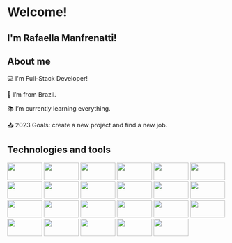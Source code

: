 # Welcome!

 

## I'm Rafaella Manfrenatti!

 
## About me

:computer: I'm Full-Stack Developer!

:house_with_garden: I’m from Brazil.

:books: I’m currently learning everything.

:outbox_tray: 2023 Goals: create a new project and find a new job.


## Technologies and tools
 <img src="https://img.shields.io/badge/Blockchain.com-121D33?logo=blockchaindotcom&logoColor=fff&style=for-the-badge" width="80" height="40"/>
 <img src="https://img.shields.io/badge/Blogger-FF5722?style=for-the-badge&logo=blogger&logoColor=white" width="80" height="40"/>
  <img src="https://img.shields.io/badge/Wordpress-21759B?style=for-the-badge&logo=wordpress&logoColor=white" width="80" height="40"/>
  
   <img src="https://img.shields.io/badge/RSS-FFA500?style=for-the-badge&logo=rss&logoColor=white" width="80" height="40"/>
 <img src="https://img.shields.io/badge/iCloud-3693F3?style=for-the-badge&logo=iCloud&logoColor=white" width="80" height="40"/>
  <img src="https://img.shields.io/badge/Google_Cloud-4285F4?style=for-the-badge&logo=google-cloud&logoColor=white" width="80" height="40"/>
  
    
 <img src="https://img.shields.io/badge/Ethereum-3C3C3D?style=for-the-badge&logo=Ethereum&logoColor=white" width="80" height="40"/>
  <img src="https://img.shields.io/badge/MySQL-005C84?style=for-the-badge&logo=mysql&logoColor=white" width="80" height="40"/>
  
   <img src="https://img.shields.io/badge/Ethereum-3C3C3D?style=for-the-badge&logo=Ethereum&logoColor=white" width="80" height="40"/>
  <img src="https://img.shields.io/badge/MySQL-005C84?style=for-the-badge&logo=mysql&logoColor=white" width="80" height="40"/>
 
   <img src="	https://img.shields.io/badge/Canva-%2300C4CC.svg?&style=for-the-badge&logo=Canva&logoColor=white" width="80" height="40"/>
  <img src="https://img.shields.io/badge/freecodecamp-27273D?style=for-the-badge&logo=freecodecamp&logoColor=white" width="80" height="40"/>
  
  
  <img src=" https://img.shields.io/badge/Bootstrap-563D7C?style=for-the-badge&logo=bootstrap&logoColor=white" width="80" height="40"/>
  
   
  <img src=" https://img.shields.io/badge/Nintendo_3DS-D12228?style=for-the-badge&logo=nintendo-3ds&logoColor=white" width="80" height="40"/>
   
  <img src=" https://img.shields.io/badge/Nintendo_Switch-E60012?style=for-the-badge&logo=nintendo-switch&logoColor=white" width="80" height="40"/>
   
  <img src=" https://img.shields.io/badge/Discord-5865F2?style=for-the-badge&logo=discord&logoColor=white" width="80" height="40"/>
  
  <img src="https://img.shields.io/badge/Google%20Meet-00897B?style=for-the-badge&logo=google-meet&logoColor=white" width="80" height="40"/>
  <img src=" 	https://img.shields.io/badge/Microsoft_Teams-6264A7?style=for-the-badge&logo=microsoft-teams&logoColor=white" width="80" height="40"/>
  <img src=" https://img.shields.io/badge/Skype-00AFF0?style=for-the-badge&logo=skype&logoColor=white" width="80" height="40"/>
  
 
  <img src="https://img.shields.io/badge/Zoom-2D8CFF?style=for-the-badge&logo=zoom&logoColor=white" width="80" height="40"/>
  <img src="https://img.shields.io/badge/Notepad++-90E59A.svg?style=for-the-badge&logo=notepad%2B%2B&logoColor=black" width="80" height="40"/>
  
   <img src="https://img.shields.io/badge/Visual_Studio_Code-0078D4?style=for-the-badge&logo=visual%20studio%20code&logoColor=white" width="80" height="40"/>
   
 
   <img src="https://img.shields.io/badge/VSCode-0078D4?style=for-the-badge&logo=visual%20studio%20code&logoColor=white" width="80" height="40"/>
 
  
  
  
  
  
  
  
  
 
